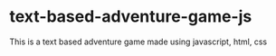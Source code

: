 # text-based-adventure-game-js
This is a text based adventure game made using javascript, html, css
